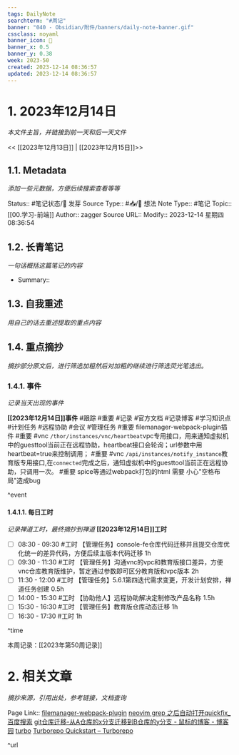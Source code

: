 ```yaml
---
tags: DailyNote
searchterm: "#周记"
banner: "040 - Obsidian/附件/banners/daily-note-banner.gif"
cssclass: noyaml
banner_icon: 💌
banner_x: 0.5
banner_y: 0.38
week: 2023-50
created: 2023-12-14 08:36:57
updated: 2023-12-14 08:36:57
---
```


# 1. 2023年12月14日

_本文件主旨，并链接到前一天和后一天文件_

<< [[2023年12月13日]] | [[2023年12月15日]]>>

## 1.1. Metadata

_添加一些元数据，方便后续搜索查看等等_

Status:: #笔记状态/🌱 发芽
Source Type:: #📥/💭 想法 
Note Type:: #笔记
Topic:: [[00.学习-前端]]
Author:: zagger
Source URL::
Modify:: 2023-12-14 星期四 08:36:54

## 1.2. 长青笔记

_一句话概括这篇笔记的内容_

- Summary::

## 1.3. 自我重述

_用自己的话去重述提取的重点内容_

## 1.4. 重点摘抄

_摘抄部分原文后，进行筛选加粗然后对加粗的继续进行筛选荧光笔选出。_

### 1.4.1. 事件

_记录当天出现的事件_

**[[2023年12月14日]]事件** 
#跟踪 #重要 #记录 #官方文档 #记录博客 #学习知识点 #计划任务 #远程协助 #会议 #管理任务
#重要 filemanager-webpack-plugin插件
#重要 #vnc `/thor/instances/vnc/heartbeat`vpc专用接口，用来通知虚拟机中的guesttool当前正在远程协助，heartbeat接口会轮询；url参数中用heartbeat=true来控制调用；
#重要 #vnc `/api/instances/notify_instance`教育版专用接口,在`connected`完成之后，通知虚拟机中的guesttool当前正在远程协助，只调用一次。
#重要 spice等通过webpack打包的html 需要 小心"空格布局"造成bug

^event

#### 1.4.1.1. 每日工时

_记录禅道工时，最终摘抄到禅道_
**[[2023年12月14日]]工时**
- [ ] 08:30 - 09:30 #工时 【管理任务】console-fe仓库代码迁移并且提交仓库优化统一的差异代码，方便后续主版本代码迁移  1h
- [ ] 09:30 - 11:30 #工时 【管理任务】沟通vnc的vpc和教育版接口差异，方便vnc仓库教育版维护，暂定通过参数即可区分教育版和vpc版本 2h
- [ ] 11:30 - 12:00 #工时 【管理任务】5.6.1第四迭代需求变更，开发计划安排，禅道任务创建 0.5h
- [ ] 14:00 - 15:30 #工时 【协助他人】远程协助解决定制修改产品名称 1.5h
- [ ] 15:30 - 16:30 #工时 【管理任务】教育版仓库动态迁移 1h
- [ ] 16:30 - 17:30 #工时  1h

^time

本周记录：[[2023年第50周记录]]

# 2. 相关文章

_摘抄来源，引用出处，参考链接，文档查询_

Page Link::
[filemanager-webpack-plugin](https://github.com/gregnb/filemanager-webpack-plugin)
[neovim grep 之后自动打开quickfix\_百度搜索](https://www.baidu.com/s?ie=utf-8&f=8&rsv_bp=1&rsv_idx=2&ch=&tn=baiduhome_pg&bar=&wd=neovim+grep+%E4%B9%8B%E5%90%8E%E8%87%AA%E5%8A%A8%E6%89%93%E5%BC%80quickfix&rsv_spt=1&oq=%25E5%2588%25A0%25E9%2599%25A4%25E5%2585%2589%25E6%25A0%2587%25E5%2590%258E%25E7%259A%2584%25E5%25AD%2597%25E7%25AC%25A6%25E6%258C%2589%25E4%25BB%2580%25E4%25B9%2588%25E9%2594%25AE&rsv_pq=b51134af0027bab5&rsv_t=8a68lZY5YfYYb3CvaeQYa51TLgEfu25JMbNr7zjXZurUrrdXBpxwt1xvfgH7VMB%2BZaxI&rqlang=cn&rsv_enter=1&rsv_btype=t&rsv_dl=tb&inputT=211024)
[git仓库迁移-从A仓库的x分支迁移到B仓库的y分支 - 鼠标的博客 - 博客园](https://www.cnblogs.com/yb38156/p/17800724.html)
[turbo](https://github.com/vercel/turbo)
[Turborepo Quickstart – Turborepo](https://turbo.build/repo/docs)

^url
